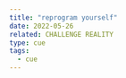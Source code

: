 ```yaml
---
title: "reprogram yourself"
date: 2022-05-26
related: CHALLENGE REALITY
type: cue
tags:
  - cue
---
```

